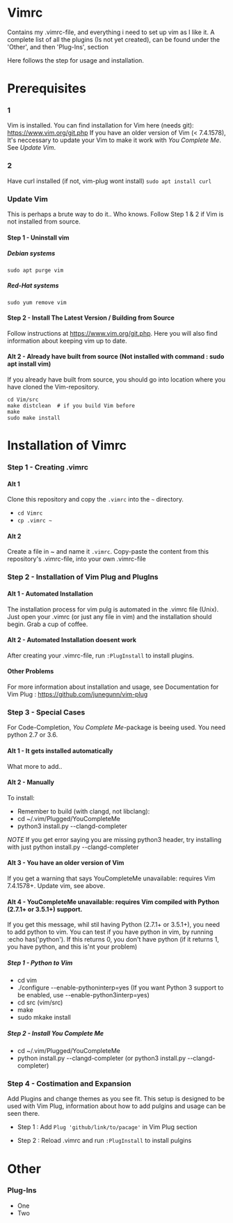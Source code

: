 # Vimrc

Contains my .vimrc-file, and everything i need to set up vim as I like it.
A complete list of all the plugins (Is not yet created), can be found under the 'Other', and then 'Plug-Ins', section

Here follows the step for usage and installation.

# Prerequisites

### 1
Vim is installed. You can find installation for Vim here (needs git): https://www.vim.org/git.php
If you have an older version of Vim (< 7.4.1578), It's neccessary to update your Vim to make it work with *You Complete Me*. See *Update Vim*.

### 2
Have curl installed (if not, vim-plug wont install)
``` sudo apt install curl ```

### Update Vim
This is perhaps a brute way to do it.. Who knows.
Follow Step 1 & 2 if Vim is not installed from source.

#### Step 1 - Uninstall vim

##### Debian systems
``` sudo apt purge vim ```

##### Red-Hat systems
``` sudo yum remove vim ```

#### Step 2 - Install The Latest Version / Building from Source
Follow instructions at https://www.vim.org/git.php. Here you will also find information about keeping vim up to date.



#### Alt 2 - Already have built from source (Not installed with command : sudo apt install vim)
If you already have built from source, you should go into location where you have cloned the Vim-repository.

```
cd Vim/src
make distclean  # if you build Vim before
make
sudo make install
```

# Installation of Vimrc

### Step 1 - Creating .vimrc
#### Alt 1
Clone this repository and copy the ``` .vimrc ``` into the ``` ~ ``` directory.

- ``` cd Vimrc ```
- ``` cp .vimrc ~ ```


#### Alt 2
Create a file in ~ and name it ``` .vimrc ```. Copy-paste the content from this repository's .vimrc-file, into your own .vimrc-file


### Step 2 - Installation of Vim Plug and PlugIns

#### Alt 1 - Automated Installation
The installation process for vim pulg is automated in the .vimrc file (Unix). Just open your .vimrc (or just any file in vim) and the installation should begin. Grab a cup of coffee.

#### Alt 2 - Automated Installation doesent work
After creating your .vimrc-file, run  ``` :PlugInstall ``` to install plugins. 

#### Other Problems
For more information about installation and usage, see Documentation for Vim Plug : https://github.com/junegunn/vim-plug


### Step 3 - Special Cases
For Code-Completion, *You Complete Me*-package is beeing used. You need python 2.7 or 3.6.

#### Alt 1 - It gets installed automatically
What more to add..

#### Alt 2 - Manually

To install:

- Remember to build (with clangd, not libclang): 
- cd ~/.vim/Plugged/YouCompleteMe
- python3 install.py --clangd-completer

*NOTE* If you get error saying you are missing python3 header, try installing with just python install.py --clangd-completer

#### Alt 3 - You have an older version of Vim 
If you get a warning that says YouCompleteMe unavailable: requires Vim 7.4.1578+. Update vim, see above.

#### Alt 4 - YouCompleteMe unavailable: requires Vim compiled with Python (2.7.1+ or 3.5.1+) support.
If you get this message, whil stil having Python (2.7.1+ or 3.5.1+), you need to add python to vim.
You can test if you have python in vim, by running :echo has('python'). If this returns 0, you don't have python (if it returns 1, you have python, and this is'nt your problem)

##### Step 1 - Python to Vim
- cd vim
- ./configure --enable-pythoninterp=yes (If you want Python 3 support to be enabled, use --enable-python3interp=yes)
- cd src (vim/src)
- make
- sudo mkake install

##### Step 2 - Install *You Complete Me*
- cd ~/.vim/Plugged/YouCompleteMe
- python install.py --clangd-completer (or python3 install.py --clangd-completer)

### Step 4 - Costimation and Expansion
Add Plugins and change themes as you see fit. This setup is designed to be used with Vim Plug, information about how to add pulgins and usage can be seen there. 

- Step 1 : Add ``` Plug 'github/link/to/pacage' ``` in Vim Plug section

- Step 2 : Reload .vimrc and run ``` :PlugInstall ``` to install pulgins


# Other


### Plug-Ins
- One
- Two
